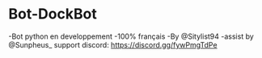 # Bot-DockBot
-Bot python en developpement
-100% français
-By @Sitylist94
-assist by @Sunpheus_
support discord:
https://discord.gg/fywPmgTdPe

